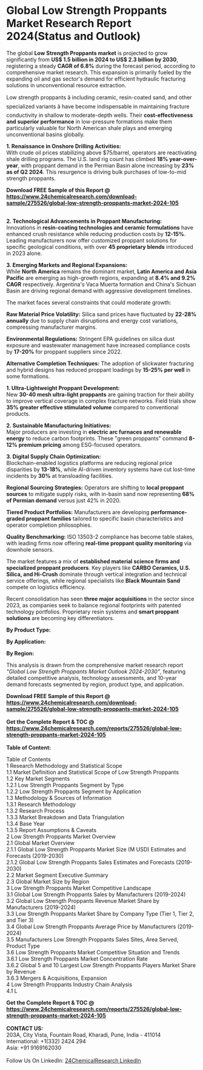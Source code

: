<h1>Global Low Strength Proppants Market Research Report 2024(Status and Outlook)</h1><p>The global <strong>Low Strength Proppants market</strong> is projected to grow significantly from <strong>US$ 1.5 billion in 2024 to US$ 2.3 billion by 2030</strong>, registering a steady <strong>CAGR of 6.8%</strong> during the forecast period, according to comprehensive market research. This expansion is primarily fueled by the expanding oil and gas sector's demand for efficient hydraulic fracturing solutions in unconventional resource extraction.</p><p>Low strength proppants â including ceramic, resin-coated sand, and other specialized variants â have become indispensable in maintaining fracture conductivity in shallow to moderate-depth wells. Their <strong>cost-effectiveness and superior performance</strong> in low-pressure formations make them particularly valuable for North American shale plays and emerging unconventional basins globally.</p><p><strong>1. Renaissance in Onshore Drilling Activities:</strong><br>
With crude oil prices stabilizing above $75/barrel, operators are reactivating shale drilling programs. The U.S. land rig count has climbed <strong>18% year-over-year</strong>, with proppant demand in the Permian Basin alone increasing by <strong>23% as of Q2 2024</strong>. This resurgence is driving bulk purchases of low-to-mid strength proppants.</p><div><b>Download FREE Sample of this Report @ 
            <a href="https://www.24chemicalresearch.com/download-sample/275526/global-low-strength-proppants-market-2024-105">
            https://www.24chemicalresearch.com/download-sample/275526/global-low-strength-proppants-market-2024-105</a></b></div><br><p><strong>2. Technological Advancements in Proppant Manufacturing:</strong><br>
Innovations in <strong>resin-coating technologies and ceramic formulations</strong> have enhanced crush resistance while reducing production costs by <strong>12-15%</strong>. Leading manufacturers now offer customized proppant solutions for specific geological conditions, with over <strong>45 proprietary blends</strong> introduced in 2023 alone.</p><p><strong>3. Emerging Markets and Regional Expansions:</strong><br>
While <strong>North America</strong> remains the dominant market, <strong>Latin America and Asia Pacific</strong> are emerging as high-growth regions, expanding at <strong>8.4% and 9.2% CAGR</strong> respectively. Argentina's Vaca Muerta formation and China's Sichuan Basin are driving regional demand with aggressive development timelines.</p><p>The market faces several constraints that could moderate growth:</p><p><strong>Raw Material Price Volatility:</strong> Silica sand prices have fluctuated by <strong>22-28% annually</strong> due to supply chain disruptions and energy cost variations, compressing manufacturer margins.</p><p><strong>Environmental Regulations:</strong> Stringent EPA guidelines on silica dust exposure and wastewater management have increased compliance costs by <strong>17-20%</strong> for proppant suppliers since 2022.</p><p><strong>Alternative Completion Techniques:</strong> The adoption of slickwater fracturing and hybrid designs has reduced proppant loadings by <strong>15-25% per well</strong> in some formations.</p><p><strong>1. Ultra-Lightweight Proppant Development:</strong><br>
New <strong>30-40 mesh ultra-light proppants</strong> are gaining traction for their ability to improve vertical coverage in complex fracture networks. Field trials show <strong>35% greater effective stimulated volume</strong> compared to conventional products.</p><p><strong>2. Sustainable Manufacturing Initiatives:</strong><br>
Major producers are investing in <strong>electric arc furnaces and renewable energy</strong> to reduce carbon footprints. These "green proppants" command <strong>8-12% premium pricing</strong> among ESG-focused operators.</p><p><strong>3. Digital Supply Chain Optimization:</strong><br>
Blockchain-enabled logistics platforms are reducing regional price disparities by <strong>13-18%</strong>, while AI-driven inventory systems have cut lost-time incidents by <strong>30%</strong> at transloading facilities.</p><p><strong>Regional Sourcing Strategies:</strong> Operators are shifting to <strong>local proppant sources</strong> to mitigate supply risks, with in-basin sand now representing <strong>68% of Permian demand</strong> versus just 42% in 2020.</p><p><strong>Tiered Product Portfolios:</strong> Manufacturers are developing <strong>performance-graded proppant families</strong> tailored to specific basin characteristics and operator completion philosophies.</p><p><strong>Quality Benchmarking:</strong> ISO 13503-2 compliance has become table stakes, with leading firms now offering <strong>real-time proppant quality monitoring</strong> via downhole sensors.</p><p>The market features a mix of <strong>established material science firms and specialized proppant producers</strong>. Key players like <strong>CARBO Ceramics, U.S. Silica, and Hi-Crush</strong> dominate through vertical integration and technical service offerings, while regional specialists like <strong>Black Mountain Sand</strong> compete on logistics efficiency.</p><p>Recent consolidation has seen <strong>three major acquisitions</strong> in the sector since 2023, as companies seek to balance regional footprints with patented technology portfolios. Proprietary resin systems and <strong>smart proppant solutions</strong> are becoming key differentiators.</p><p><strong>By Product Type:</strong></p><p><strong>By Application:</strong></p><p><strong>By Region:</strong></p><p>This analysis is drawn from the comprehensive market research report <em>"Global Low Strength Proppants Market Outlook 2024-2030"</em>, featuring detailed competitive analysis, technology assessments, and 10-year demand forecasts segmented by region, product type, and application.</p><div><b>Download FREE Sample of this Report @ 
            <a href="https://www.24chemicalresearch.com/download-sample/275526/global-low-strength-proppants-market-2024-105">
            https://www.24chemicalresearch.com/download-sample/275526/global-low-strength-proppants-market-2024-105</a></b></div><br><div><b>Get the Complete Report & TOC @ 
            <a href="https://www.24chemicalresearch.com/reports/275526/global-low-strength-proppants-market-2024-105">
            https://www.24chemicalresearch.com/reports/275526/global-low-strength-proppants-market-2024-105</a></b></div><br>
            <b>Table of Content:</b><p>Table of Contents<br />
1 Research Methodology and Statistical Scope<br />
1.1 Market Definition and Statistical Scope of Low Strength Proppants<br />
1.2 Key Market Segments<br />
1.2.1 Low Strength Proppants Segment by Type<br />
1.2.2 Low Strength Proppants Segment by Application<br />
1.3 Methodology & Sources of Information<br />
1.3.1 Research Methodology<br />
1.3.2 Research Process<br />
1.3.3 Market Breakdown and Data Triangulation<br />
1.3.4 Base Year<br />
1.3.5 Report Assumptions & Caveats<br />
2 Low Strength Proppants Market Overview<br />
2.1 Global Market Overview<br />
2.1.1 Global Low Strength Proppants Market Size (M USD) Estimates and Forecasts (2019-2030)<br />
2.1.2 Global Low Strength Proppants Sales Estimates and Forecasts (2019-2030)<br />
2.2 Market Segment Executive Summary<br />
2.3 Global Market Size by Region<br />
3 Low Strength Proppants Market Competitive Landscape<br />
3.1 Global Low Strength Proppants Sales by Manufacturers (2019-2024)<br />
3.2 Global Low Strength Proppants Revenue Market Share by Manufacturers (2019-2024)<br />
3.3 Low Strength Proppants Market Share by Company Type (Tier 1, Tier 2, and Tier 3)<br />
3.4 Global Low Strength Proppants Average Price by Manufacturers (2019-2024)<br />
3.5 Manufacturers Low Strength Proppants Sales Sites, Area Served, Product Type<br />
3.6 Low Strength Proppants Market Competitive Situation and Trends<br />
3.6.1 Low Strength Proppants Market Concentration Rate<br />
3.6.2 Global 5 and 10 Largest Low Strength Proppants Players Market Share by Revenue<br />
3.6.3 Mergers & Acquisitions, Expansion<br />
4 Low Strength Proppants Industry Chain Analysis<br />
4.1 L</p><div><b>Get the Complete Report & TOC @ 
            <a href="https://www.24chemicalresearch.com/reports/275526/global-low-strength-proppants-market-2024-105">
            https://www.24chemicalresearch.com/reports/275526/global-low-strength-proppants-market-2024-105</a></b></div><br><b>CONTACT US:</b><br>
            203A, City Vista, Fountain Road, Kharadi, Pune, India - 411014<br>
            International: +1(332) 2424 294<br>
            Asia: +91 9169162030 <br><br>
            Follow Us On LinkedIn: <a href="https://www.linkedin.com/company/24chemicalresearch/">24ChemicalResearch LinkedIn</a>